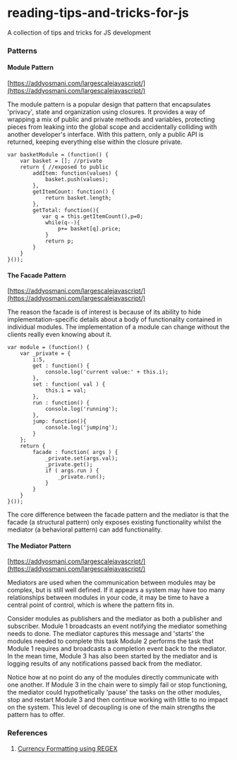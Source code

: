 # reading-tips-and-tricks-for-js
A collection of tips and tricks for JS development

### Patterns
#### Module Pattern

[https://addyosmani.com/largescalejavascript/](https://addyosmani.com/largescalejavascript/)

The module pattern is a popular design that pattern that encapsulates 'privacy', state and organization using closures. It provides a way of wrapping a mix of public and private methods and variables, protecting pieces from leaking into the global scope and accidentally colliding with another developer's interface. With this pattern, only a public API is returned, keeping everything else within the closure private.

```
var basketModule = (function() {
    var basket = []; //private
    return { //exposed to public
        addItem: function(values) {
            basket.push(values);
        },
        getItemCount: function() {
            return basket.length;
        },
        getTotal: function(){
           var q = this.getItemCount(),p=0;
            while(q--){
                p+= basket[q].price; 
            }
            return p;
        }
    }
}());
```

#### The Facade Pattern

[https://addyosmani.com/largescalejavascript/](https://addyosmani.com/largescalejavascript/)

The reason the facade is of interest is because of its ability to hide implementation-specific details about a body of functionality contained in individual modules. The implementation of a module can change without the clients really even knowing about it.

```
var module = (function() {
    var _private = {
        i:5,
        get : function() {
            console.log('current value:' + this.i);
        },
        set : function( val ) {
            this.i = val;
        },
        run : function() {
            console.log('running');
        },
        jump: function(){
            console.log('jumping');
        }
    };
    return {
        facade : function( args ) {
            _private.set(args.val);
            _private.get();
            if ( args.run ) {
                _private.run();
            }
        }
    }
}());

```

The core difference between the facade pattern and the mediator is that the facade (a structural pattern) only exposes existing functionality whilst the mediator (a behavioral pattern) can add functionality.

#### The Mediator Pattern

[https://addyosmani.com/largescalejavascript/](https://addyosmani.com/largescalejavascript/)

Mediators are used when the communication between modules may be complex, but is still well defined. If it appears a system may have too many relationships between modules in your code, it may be time to have a central point of control, which is where the pattern fits in.

Consider modules as publishers and the mediator as both a publisher and subscriber. Module 1 broadcasts an event notifying the mediator something needs to done. The mediator captures this message and 'starts' the modules needed to complete this task Module 2 performs the task that Module 1 requires and broadcasts a completion event back to the mediator. In the mean time, Module 3 has also been started by the mediator and is logging results of any notifications passed back from the mediator.

Notice how at no point do any of the modules directly communicate with one another. If Module 3 in the chain were to simply fail or stop functioning, the mediator could hypothetically 'pause' the tasks on the other modules, stop and restart Module 3 and then continue working with little to no impact on the system. This level of decoupling is one of the main strengths the pattern has to offer.

### References
1. [Currency Formatting using REGEX](https://blog.tompawlak.org/number-currency-formatting-javascript)
